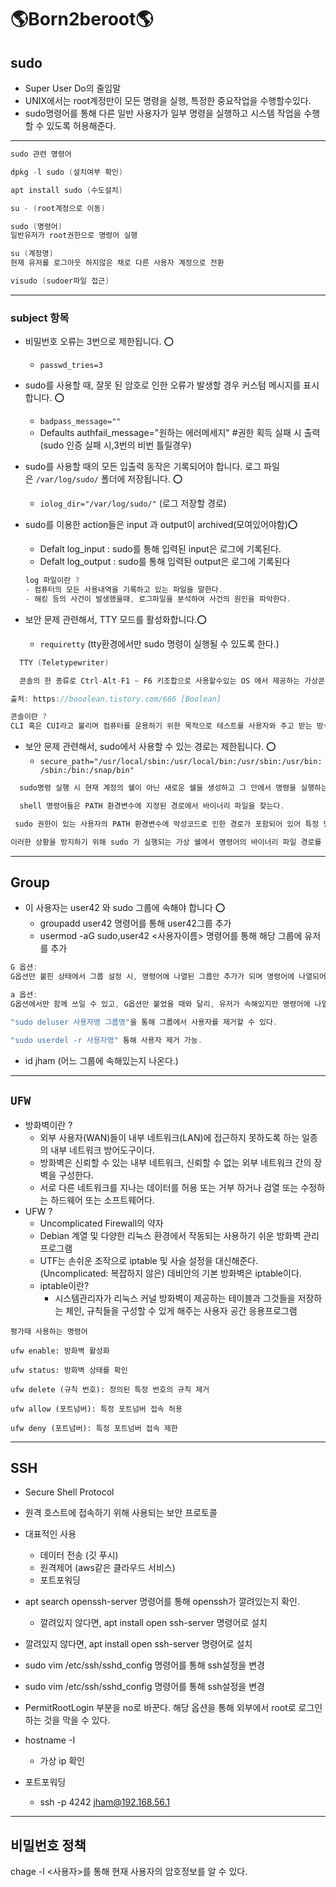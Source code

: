# **🌎Born2beroot🌎**

## **sudo**

- Super User Do의 줄임말
- UNIX에서는 root계정만이 모든 명령을 실행, 특정한 중요작업을 수행할수있다.
- sudo명령어를 통해 다른 일반 사용자가 일부 명령을 실행하고 시스템 작업을 수행할 수 있도록 허용해준다.

---

```c
sudo 관련 명령어

dpkg -l sudo (설치여부 확인)

apt install sudo (수도설치)

su - (root계정으로 이동)

sudo (명령어)
일반유저가 root권한으로 명령어 실행

su (계정명)
현재 유저를 로그아웃 하지않은 채로 다른 사용자 계정으로 전환

visudo (sudoer파일 접근)

```

---

### subject 항목

- 비밀번호 오류는 3번으로 제한됩니다. ⭕️

  - `passwd_tries=3`

- sudo를 사용할 때, 잘못 된 암호로 인한 오류가 발생할 경우 커스텀 메시지를 표시합니다. ⭕️

  - `badpass_message=""`
  - Defaults authfail_message="원하는 에러메세지" #권한 획득 실패 시 출력 (sudo 인증 실패 시,3번의 비번 틀릴경우)

- sudo를 사용할 때의 모든 입출력 동작은 기록되어야 합니다. 로그 파일은 `/var/log/sudo/` 폴더에 저장됩니다. ⭕️
  - `iolog_dir="/var/log/sudo/"` (로그 저장할 경로)
- sudo를 이용한 action들은 input 과 output이 archived(모여있어야함)⭕️

  - Defalt log_input : sudo를 통해 입력된 input은 로그에 기록된다.
  - Defalt log_output : sudo를 통해 입력된 output은 로그에 기록된다

  ```c
  log 파일이란 ?
  - 컴퓨터의 모든 사용내역을 기록하고 있는 파일을 말한다.
  - 해킹 등의 사건이 발생했을때, 로그파일을 분석하여 사건의 원인을 파악한다.
  ```

- 보안 문제 관련해서, TTY 모드를 활성화합니다.⭕️
  - `requiretty` (tty환경에서만 sudo 명령이 실행될 수 있도록 한다.)

```c
  TTY (Teletypewriter)

  콘솔의 한 종류로 Ctrl-Alt-F1 ~ F6 키조합으로 사용할수있는 OS 에서 제공하는 가상콘솔 이다. 실제 물리적인 장치가 연결된것이 아니기 때문에 커널에서 터미널을 emulation 한다. TTY화면간 이동은 ALT+F1~F6이며 GUI환경 복귀는 ALT+F7이다.

출처: https://booolean.tistory.com/666 [Boolean]

콘솔이란 ?
CLI 혹은 CUI라고 불리며 컴퓨터를 운용하기 위한 목적으로 테스트를 사용자와 주고 받는 방식의 인터페이스를 말한다.

```

- 보안 문제 관련해서, sudo에서 사용할 수 있는 경로는 제한됩니다. ⭕️
  - `secure_path="/usr/local/sbin:/usr/local/bin:/usr/sbin:/usr/bin:/sbin:/bin:/snap/bin"`

```c
  sudo명령 실행 시 현재 계정의 쉘이 아닌 새로운 쉘을 생성하고 그 안에서 명령을 실행하는데, 이 때 명령을 찾을 경로를 나열한 환경변수인 PATH값이 secure_path

  shell 명령어들은 PATH 환경변수에 지정된 경로에서 바이너리 파일을 찾는다.

 sudo 권한이 있는 사용자의 PATH 환경변수에 악성코드로 인한 경로가 포함되어 있어 특정 명령 실행시 해당 경로에서 악성 파일이 실행될 경우 유저가 sudo를 통해 시스템 전반에 대한 권한을 부여받은 채 해당 명령을 실행한다면 시스템에 큰 문제가 생길 것이다.

이러한 상황을 방지하기 위해 sudo 가 실행되는 가상 쉘에서 명령어의 바이너리 파일 경로를 secure_path 로 제한하는 것이다.
```

---

## Group

- 이 사용자는 user42 와 sudo 그룹에 속해야 합니다 ⭕️
  - groupadd user42 명령어를 통해 user42그룹 추가
  - usermod -aG sudo,user42 <사용자이름> 명령어를 통해 해당 그룹에 유저를 추가

```c
G 옵션:
G옵션만 붙힌 상태에서 그룹 설정 시, 명령어에 나열된 그룹만 추가가 되며 명령어에 나열되어 있지 않지만 유저가 속해있는 그룹은 전부 탈퇴된다.

a 옵션:
G옵션에서만 함께 쓰일 수 있고, G옵션만 붙었을 때와 달리, 유저가 속해있지만 명령어에 나열되어있지 않는 그룹에 관하여 탈퇴처리 되지 않는다.

"sudo deluser 사용자명 그룹명"을 통해 그룹에서 사용자를 제거할 수 있다.

"sudo userdel -r 사용자명" 통해 사용자 제거 가능.
```

- id jham (어느 그룹에 속해있는지 나온다.)

---

## `UFW`

- 방화벽이란 ?
  - 외부 사용자(WAN)들이 내부 네트워크(LAN)에 접근하지 못하도록 하는 일종의 내부 네트워크 방어도구이다.
  - 방화벽은 신뢰할 수 있는 내부 네트워크, 신뢰할 수 없는 외부 네트워크 간의 장벽을 구성한다.
  - 서로 다른 네트워크를 지나는 데이터를 허용 또는 거부 하거나 검열 또는 수정하는 하드웨어 또는 소프트웨어다.
- UFW ?
  - Uncomplicated Firewall의 약자
  - Debian 계열 및 다양한 리눅스 환경에서 작동되는 사용하기 쉬운 방화벽 관리 프로그램
  - UTF는 손쉬운 조작으로 iptable 및 사슬 설정을 대신해준다.(Uncomplicated: 복잡하지 않은) 데비안의 기본 방화벽은 iptable이다.
  - iptable이란?
    - 시스템관리자가 리눅스 커널 방화벽이 제공하는 테이블과 그것들을 저장하는 체인, 규칙들을 구성할 수 있게 해주는 사용자 공간 응용프로그램

```
평가때 사용하는 명령어

ufw enable: 방화벽 활성화

ufw status: 방화벽 상태를 확인

ufw delete (규칙 번호): 정의된 특정 번호의 규칙 제거

ufw allow (포트넘버): 특정 포트넘버 접속 허용

ufw deny (포트넘버): 특정 포트넘버 접속 제한
```

---

## SSH

- Secure Shell Protocol
- 원격 호스트에 접속하기 위해 사용되는 보안 프로토콜
- 대표적인 사용

  - 데이터 전송 (깃 푸시)
  - 원격제어 (aws같은 클라우드 서비스)
  - 포트포워딩

- apt search openssh-server 명령어를 통해 openssh가 깔려있는지 확인.
  - 깔려있지 않다면, apt install open ssh-server 명령어로 설치
- 깔려있지 않다면, apt install open ssh-server 명령어로 설치
- sudo vim /etc/ssh/sshd_config 명령어를 통해 ssh설정을 변경
- sudo vim /etc/ssh/sshd_config 명령어를 통해 ssh설정을 변경
- PermitRootLogin 부분을 no로 바꾼다. 해당 옵션을 통해 외부에서 root로 로그인하는 것을 막을 수 있다.
- hostname -I
  - 가상 ip 확인
- 포트포워딩
  - ssh -p 4242 jham@192.168.56.1

---

## 비밀번호 정책

chage -l <사용자>를 통해 현재 사용자의 암호정보를 알 수 있다.
